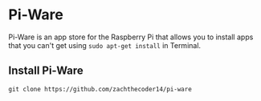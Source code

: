# Pi-Ware
Pi-Ware is an app store for the Raspberry Pi that allows you to install apps that you can't get using `sudo apt-get install` in Terminal.


## Install Pi-Ware
`git clone https://github.com/zachthecoder14/pi-ware`
